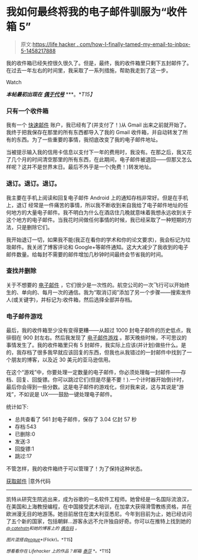 # 我如何最终将我的电子邮件驯服为“收件箱 5”

> 原文:[https://life hacker . com/how-I-finally-tamed-my-email-to-inbox-5-1458217888](https://lifehacker.com/how-i-finally-tamed-my-email-to-inbox-5-1458217888)

我的收件箱已经失控很久很久了。但是，最终，我的收件箱里只剩下五封邮件了。在过去一年左右的时间里，我采取了一系列措施，帮助我走到了这一步。

Watch

***本帖最初出现在*** [***偶于代号***](http://www.catehuston.com/blog/2013/11/04/getting-on-top-of-email/) ***。**T15】*

### 只有一个收件箱

我有一个 [快速邮件](https://www.fastmail.fm/) 账户，我已经有了(并支付了！)从 Gmail 出来之前就开始了。我终于把我保存在那里的所有东西都导入了我的 Gmail 收件箱，并自动转发了所有的东西。为了一些重要的事情，我彻底改变了我的电子邮件地址。

当被提示输入我的信用卡信息以支付下一年的费用时，我没有。在那之后，我又花了几个月的时间清空那里的所有东西，在此期间，电子邮件被退回——但那又怎么样呢？这并不是世界末日。最后不外乎是一个(免费！)转发地址。

### 退订。退订。退订。

我主要在手机上阅读和回复电子邮件 Android 上的通知存档非常好。但是在手机上，退订 经常是一件痛苦的事情，所以我不断收到来自我给了电子邮件地址的任何地方的大量电子邮件。我不明白为什么在酒店住几晚就意味着我想永远收到关于这个地方的电子邮件。当我花时间做任何事情的时候，我已经采取了一种短期的方法，只是删除它们。

我开始退订一切，如果我不能(我正在看你的学术和你的论文要求)，我会标记为垃圾邮件。我关闭了博客评论和 Google+等邮件通知。这大大减少了我收到的电子邮件数量。给每封不需要的邮件增加几秒钟时间最终会节省我的时间。

### 查找并删除

关于不想要的 [电子邮件](https://lifehacker.com/seven-ways-to-manage-email-so-it-doesnt-manage-you-1126528372) ，它们很少是一次性的。航空公司的一次飞行可以开始终生的、单向的、每月一次的通信。我为“取消订阅”添加了另一个步骤——搜索发件人(或关键字)，并标记为:收件箱，然后选择全部并存档。

### 电子邮件游戏

最后，我的收件箱至少没有变得更糟——从超过 1000 封电子邮件的历史低点，我徘徊在 900 封左右。然后我发现了 [电子邮件游戏](http://emailga.me/) 。那天晚些时候，不可思议的事情发生了。我的收件箱里只有 5 封邮件，我实际上应该(并计划)做些什么。是的，我存档了很多我早就应该回复的东西，但我也从我错过的一封邮件中找到了一个朋友的博客，以及近 30 美元的亚马逊信用。

在这个“游戏”中，你要处理一定数量的电子邮件，你必须处理每一封邮件——存档、回复、回旋镖。你可以跳过它们(但是尽量不要！).一个计时器开始倒计时，最后你会得到一些分数。这是电子邮件的游戏化，但对我来说，这与其说是“游戏”，不如说是 UX——鼓励一键处理电子邮件。

统计如下:

*   总共查看了 561 封电子邮件，保存了 3.04 亿封 57 秒
*   存档:543
*   已删除:0
*   发送:3
*   回旋镖:1
*   跳过:17

不管怎样，我的收件箱终于可以管理了！为了保持这种状态。

[获取邮件](http://www.catehuston.com/blog/2013/11/04/getting-on-top-of-email/) |意外代码

* * *

凯特从研究生院逃出来，成为谷歌的一名软件工程师。她曾经是一名国际流浪汉，在美国和上海教授编程，在中国接受武术培训，在加拿大获得滑雪教练资格，并在欧洲漫无目的地游荡。她目前居住在澳大利亚悉尼。今年到目前为止，她已经访问了五个新的国家，包括朝鲜...游客永远不允许独自好奇。你可以在推特上找到她的[<small>*@ catehstn*</small>](https://twitter.com/catehstn)<small>*和她的博客上的*</small> [<small>*偶在码*</small>](http://accidentallyincode.com/) <small>*。*</small>

<small>*图片混搭自*</small>[<small>*xoque*</small>](http://www.flickr.com/photos/xoque/)<small>*(Flickr)。*T15】</small>

<small>*想看看你在 Lifehacker 上的作品？邮箱*</small> [<small>*泰莎*</small>](https://mail.google.com/mail/?view=cm&fs=1&tf=1&to=tessa@lifehacker.com) <small>*。*T15】</small>